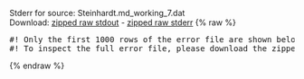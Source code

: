 Stderr for source:  Steinhardt.md_working_7.dat   
Download: [zipped raw stdout](Steinhardt.md_working_7.dat.plumed_master.stdout.txt.zip) - [zipped raw stderr](Steinhardt.md_working_7.dat.plumed_master.stderr.txt.zip) 
{% raw %}
<pre>
#! Only the first 1000 rows of the error file are shown below
#! To inspect the full error file, please download the zipped raw stderr file above
</pre>
{% endraw %}
